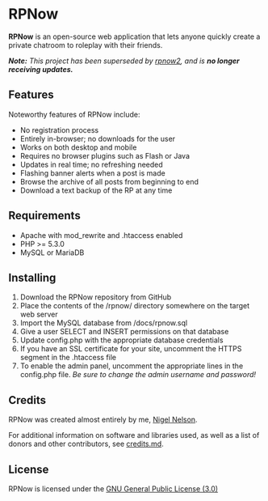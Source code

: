 # RPNow
**RPNow** is an open-source web application that lets anyone quickly create a private chatroom to roleplay with their friends.

___Note:__ This project has been superseded by [rpnow2](https://github.com/rpnow/rpnow2), and is __no longer receiving updates.___

## Features
Noteworthy features of RPNow include:
* No registration process
* Entirely in-browser; no downloads for the user
* Works on both desktop and mobile
* Requires no browser plugins such as Flash or Java
* Updates in real time; no refreshing needed
* Flashing banner alerts when a post is made
* Browse the archive of all posts from beginning to end
* Download a text backup of the RP at any time

## Requirements
* Apache with mod_rewrite and .htaccess enabled
* PHP >= 5.3.0
* MySQL or MariaDB

## Installing
1. Download the RPNow repository from GitHub
2. Place the contents of the /rpnow/ directory somewhere on the target web server
3. Import the MySQL database from /docs/rpnow.sql
4. Give a user SELECT and INSERT permissions on that database
5. Update config.php with the appropriate database credentials
6. If you have an SSL certificate for your site, uncomment the HTTPS segment in the .htaccess file
7. To enable the admin panel, uncomment the appropriate lines in the config.php file. _Be sure to change the admin username and password!_

## Credits
RPNow was created almost entirely by me, [Nigel Nelson](http://nigelnelson.me).

For additional information on software and libraries used, as well as a list of donors and other contributors, see [credits.md](CREDITS.MD).

## License
RPNow is licensed under the [GNU General Public License (3.0)](LICENSE)
